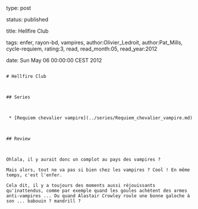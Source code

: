 type: post
status: published
title: Hellfire Club
tags:  enfer,  rayon-bd,  vampires, author:Olivier_Ledroit, author:Pat_Mills, cycle-requiem, rating:3, read, read_month:05, read_year:2012
date: Sun May 06 00:00:00 CEST 2012
~~~~~~
# Hellfire Club

## Series

 * [Requiem chevalier vampire](../series/Requiem_chevalier_vampire.md)

## Review

Ohlala, il y aurait donc un complot au pays des vampires ?  
Mais alors, tout ne va pas si bien chez les vampires ? Cool ! En même temps, c'est l'enfer.  
Cela dit, il y a toujours des moments aussi réjouissants qu'inattendus, comme par exemple quand les goules achètent des armes anti-vampires ... Ou quand Alastair Crowley roule une bonne galoche à son ... babouin ? mandrill ?